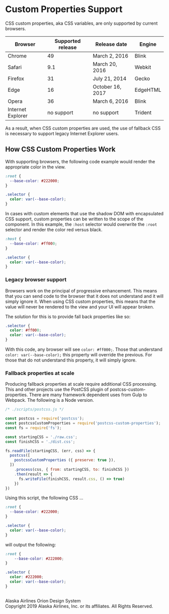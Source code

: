 # Custom Properties Support

CSS custom properties, aka CSS variables, are only supported by current browsers.

| Browser | Supported release | Release date | Engine |
|---|---|---|---|
| Chrome	| 49 | March 2, 2016 | Blink |
| Safari	| 9.1 | March 20, 2016 | Webkit |
| Firefox | 31 | July 21, 2014 | Gecko |
| Edge		| 16 | October 16, 2017 | EdgeHTML |
| Opera 	| 36 | March 6, 2016 | Blink |
| Internet Explorer | no support | no support | Trident |

As a result, when CSS custom properties are used, the use of fallback CSS is necessary to support legacy Internet Explorer users.

## How CSS Custom Properties Work

With supporting browsers, the following code example would render the appropriate color in the view.

```css
:root {
  --base-color: #222000;
}

.selector {
  color: var(--base-color);
}
```

In cases with custom elements that use the shadow DOM with encapsulated CSS support, custom properties can be written to the scope of the component. In this example, the `:host` selector would overwrite the `:root` selector and render the color red versus black.

```css
:host {
  --base-color: #ff000;
}

.selector {
  color: var(--base-color);
}
```

### Legacy browser support

Browsers work on the principal of progressive enhancement. This means that you can send code to the browser that it does not understand and it will simply ignore it. When using CSS custom properties, this means that the value will never be rendered to the view and your UI will appear broken.

The solution for this is to provide fall back properties like so:

```css
.selector {
  color: #ff000;
  color: var(--base-color);
}
```

With this code, any browser will see `color: #ff000;`. Those that understand `color: var(--base-color);` this property will override the previous. For those that do not understand this property, it will simply ignore.

### Fallback properties at scale

Producing fallback properties at scale require additional CSS processing. This and other projects use the PostCSS plugin of postcss-custom-properties. There are many framework dependent uses from Gulp to Webpack. The following is a Node version.

```javascript
/* ./scripts/postcss.js */

const postcss = require('postcss');
const postcssCustomProperties = require('postcss-custom-properties');
const fs = require('fs');

const startingCSS = './raw.css';
const finishCSS = './dist.css';

fs.readFile(startingCSS, (err, css) => {
  postcss([
    postcssCustomProperties ({ preserve: true }),
  ])
    .process(css, { from: startingCSS, to: finishCSS })
    .then(result => {
      fs.writeFile(finishCSS, result.css, () => true)
    })
})
```

Using this script, the following CSS ...

```css
:root {
  --base-color: #222000;
}

.selector {
  color: var(--base-color);
}
```

will output the following:

```css
:root {
    --base-color: #222000;
}

.selector {
  color: #222000;
  color: var(--base-color);
}
```

##
<footer>
Alaska Airlines Orion Design System<br>
Copyright 2019 Alaska Airlines, Inc. or its affiliates. All Rights Reserved.
</footer>
